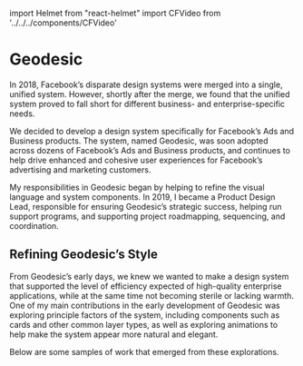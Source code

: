 import Helmet from "react-helmet"
import CFVideo from '../../../components/CFVideo'

<Helmet title="Portfolio — Geodesic" />

# Geodesic

In 2018, Facebook’s disparate design systems were merged into a single,
unified system. However, shortly after the merge, we found that the unified
system proved to fall short for different business- and enterprise-specific
needs.

We decided to develop a design system specifically for Facebook’s Ads and
Business products. The system, named Geodesic, was soon adopted across dozens
of Facebook’s Ads and Business products, and continues to help drive enhanced
and cohesive user experiences for Facebook’s advertising and marketing
customers.

My responsibilities in Geodesic began by helping to refine the visual language
and system components. In 2019, I became a Product Design Lead, responsible for
ensuring Geodesic’s strategic success, helping run support programs, and
supporting project roadmapping, sequencing, and coordination.

## Refining Geodesic’s Style

From Geodesic’s early days, we knew we wanted to make a design system that
supported the level of efficiency expected of high-quality enterprise
applications, while at the same time not becoming sterile or lacking warmth.
One of my main contributions in the early development of Geodesic was exploring
principle factors of the system, including components such as cards and other
common layer types, as well as exploring animations to help make the system
appear more natural and elegant.

Below are some samples of work that emerged from these explorations.

<CFVideo
  autoPlay={true}
  loop={true}
  controls={false}
  id="904256874dd58e0909590bf709b18c0f"
  caption="An example of different layer elevations in Geodesic, and how we handle transitions between them."
/>

<CFVideo
  autoPlay={true}
  loop={true}
  controls={false}
  id="fbee69e33f7f5f484a86571a72389c03"
  caption="An exploration of how cards could be split to group and/or separate content areas."
/>

<CFVideo
  autoPlay={true}
  loop={true}
  controls={false}
  id="13805a8f19b0eb6c78f22fa1ba7ee2d5"
  caption="An exploration of subtley changing the origin of an animation so it follows the user’s cursor."
/>

<CFVideo
  autoPlay={true}
  loop={true}
  controls={false}
  id="398c8f945f8f4abdb7724ddb522c8fe9"
  caption="An exploration of how cards could be grouped into stacks that share a drop shadow. Note how the cards appear from/disappear into the edges as the user scrolls."
/>
